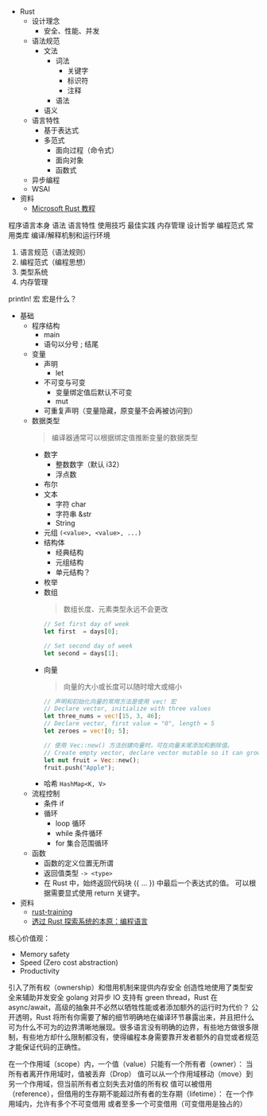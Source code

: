 - Rust
  - 设计理念
    - 安全、性能、并发
  - 语法规范
    - 文法
      - 词法
        - 关键字
        - 标识符
        - 注释
      - 语法
    - 语义
  - 语言特性
    - 基于表达式
    - 多范式
      - 面向过程（命令式）
      - 面向对象
      - 函数式
  - 异步编程
  - WSAI
- 资料
  - [Microsoft Rust 教程](https://docs.microsoft.com/zh-cn/learn/paths/rust-first-steps/)



程序语言本身
语法
语言特性
使用技巧
最佳实践
内存管理
设计哲学
编程范式
常用类库
编译/解释机制和运行环境

1. 语言规范（语法规则）
2. 编程范式（编程思想）
3. 类型系统
4. 内存管理


println! 宏
宏是什么？

- 基础
  - 程序结构
    - main
    - 语句以分号 ; 结尾
  - 变量
    - 声明
      - let
    - 不可变与可变
      - 变量绑定值后默认不可变
      - mut
    - 可重复声明（变量隐藏，原变量不会再被访问到）
  - 数据类型
    > 编译器通常可以根据绑定值推断变量的数据类型
    - 数字
      - 整数数字（默认 i32）
      - 浮点数
    - 布尔
    - 文本
      - 字符 char
      - 字符串 &str
      - String
    - 元组 `(<value>, <value>, ...)`
    - 结构体
      - 经典结构
      - 元组结构
      - 单元结构？
    - 枚举
    - 数组 
      > 数组长度、元素类型永远不会更改
      ```rust
      // Set first day of week
      let first  = days[0];

      // Set second day of week
      let second = days[1];
      ```
    - 向量
      > 向量的大小或长度可以随时增大或缩小
      ```rust
      // 声明和初始化向量的常用方法是使用 vec! 宏
      // Declare vector, initialize with three values
      let three_nums = vec![15, 3, 46];
      // Declare vector, first value = "0", length = 5
      let zeroes = vec![0; 5];

      // 使用 Vec::new() 方法创建向量时，可在向量末尾添加和删除值。
      // Create empty vector, declare vector mutable so it can grow and shrink
      let mut fruit = Vec::new();
      fruit.push("Apple");
      ```
    - 哈希  `HashMap<K, V>`
  - 流程控制
    - 条件 if
    - 循环
      - loop 循环
      - while 条件循环
      - for 集合范围循环
  - 函数
    - 函数的定义位置无所谓
    - 返回值类型 `-> <type>`
    - 在 Rust 中，始终返回代码块 ({ ... }) 中最后一个表达式的值。 可以根据需要显式使用 return 关键字。
- 资料
  - [rust-training](https://github.com/tyrchen/rust-training)
  - [透过 Rust 探索系统的本原：编程语言](https://zhuanlan.zhihu.com/p/365905673)


核心价值观：
- Memory safety
- Speed (Zero cost abstraction)
- Productivity


引入了所有权（ownership）和借用机制来提供内存安全
创造性地使用了类型安全来辅助并发安全
golang 对异步 IO 支持有 green thread，Rust 在 async/await，高级的抽象并不必然以牺牲性能或者添加额外的运行时为代价？
公开透明，Rust 将所有你需要了解的细节明确地在编译环节暴露出来，并且把什么可为什么不可为的边界清晰地展现。很多语言没有明确的边界，有些地方做很多限制，有些地方却什么限制都没有，使得编程本身需要靠开发者额外的自觉或者规范才能保证代码的正确性。


在一个作用域（scope）内，一个值（value）只能有一个所有者（owner）：
当所有者离开作用域时，值被丢弃（Drop）
值可以从一个作用域移动（move）到另一个作用域，但当前所有者立刻失去对值的所有权
值可以被借用（reference），但借用的生存期不能超过所有者的生存期（lifetime）：
在一个作用域内，允许有多个不可变借用
或者至多一个可变借用（可变借用是独占的）

